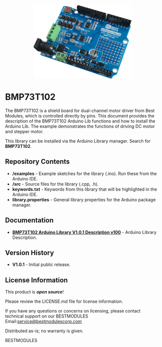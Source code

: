 <div align=center>
<img src="https://github.com/BestModules-Libraries/img/blob/main/BMP73T102_V1.0.png" width="320" height="240"> 
</div> 

BMP73T102 
===========================================================

The BMP73T102 is a shield board for dual-channel motor driver from Best Modules, which is controlled directly by pins. This document provides the description of the BMP73T102 Arduino Lib functions and how to install the Arduino Lib. The example demonstrates the functions of driving DC motor and stepper motor.


This library can be installed via the Arduino Library manager. Search for **BMP73T102**. 

Repository Contents
-------------------

* **/examples** - Example sketches for the library (.ino). Run these from the Arduino IDE. 
* **/src** - Source files for the library (.cpp, .h).
* **keywords.txt** - Keywords from this library that will be highlighted in the Arduino IDE. 
* **library.properties** - General library properties for the Arduino package manager. 

Documentation 
-------------------

* **[BMP73T102 Arduino Library V1.0.1 Description v100]( https://www.bestmodulescorp.com/bmp73t102.html#tab-product2 )** - Arduino Library Description.

Version History  
-------------------

* **V1.0.1** - Initial public release.

License Information
-------------------

This product is _**open source**_! 

Please review the LICENSE.md file for license information. 

If you have any questions or concerns on licensing, please contact technical support on our BESTMODULES Email:service@bestmodulescorp.com

Distributed as-is; no warranty is given.

BESTMODULES
